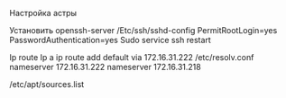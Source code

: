 ﻿Настройка астры

Установить openssh-server
/Etc/ssh/sshd-config
PermitRootLogin=yes
PasswordAuthentication=yes
Sudo service ssh restart


Ip route 
Ip a
ip route add default via 172.16.31.222
/etc/resolv.conf
nameserver 172.16.31.222
nameserver 172.16.31.218

/etc/apt/sources.list